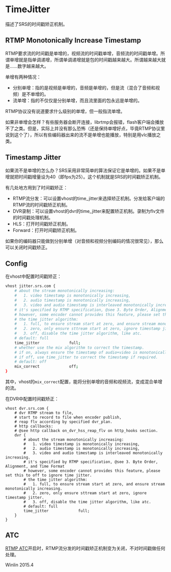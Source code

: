 # TimeJitter

描述了SRS的时间戳矫正机制。

## RTMP Monotonically Increase Timestamp

RTMP要求流的时间戳是单增的，视频流的时间戳单增，音频流的时间戳单增。所谓单增就是指单调递增，所谓单调递增就是包的时间戳越来越大。所谓越来越大就是......数字越来越大。

单增有两种情况：
* 分别单增：指的是视频是单增的，音频是单增的，但是流（混合了音频和视频）是不单增的。
* 流单增：指的不仅仅是分别单增，而且流里面的包永远是单增的。

RTMP协议没有说道要求什么级别的单增，但一般指流单增。

如果非单增会怎样？有些服务器会断开连接，librtmp会报错，flash客户端会播放不了之类。但是，实际上并没有那么恐怖（还是保持单增好点，毕竟RTMP协议里说到这个了），所以有些编码器出来的流不是单增也能播放，特别是用vlc播放之类。

## Timestamp Jitter

如果流不是单增的怎么办？SRS采用非常简单的算法保证它是单增的。如果不是单增就把时间戳增量设为40（即fps为25）。这个机制就是SRS的时间戳矫正机制。

有几处地方用到了时间戳矫正：
* RTMP流分发：可以设置vhost的time_jitter来选择矫正机制。分发给客户端的RTMP流的时间戳矫正机制。
* DVR录制：可以设置vhost的dvr的time_jitter来配置矫正机制。录制为flv文件的时间戳处理机制。
* HLS：打开时间戳矫正机制。
* Forward：打开时间戳矫正机制。

如果你的编码器只能做到分别单增（对音频和视频分别编码的情况很常见），那么可以关闭时间戳矫正。

## Config

在vhost中配置时间戳矫正：

```bash
vhost jitter.srs.com {
    # about the stream monotonically increasing:
    #   1. video timestamp is monotonically increasing, 
    #   2. audio timestamp is monotonically increasing,
    #   3. video and audio timestamp is interleaved monotonically increasing.
    # it's specified by RTMP specification, @see 3. Byte Order, Alignment, and Time Format
    # however, some encoder cannot provides this feature, please set this to off to ignore time jitter.
    # the time jitter algorithm:
    #   1. full, to ensure stream start at zero, and ensure stream monotonically increasing.
    #   2. zero, only ensure sttream start at zero, ignore timestamp jitter.
    #   3. off, disable the time jitter algorithm, like atc.
    # default: full
    time_jitter             full;
    # whether use the mix algorithm to correct the timestamp.
    # if on, always ensure the timestamp of audio+video is monotonically increase.
    # if off, use time_jitter to correct the timestamp if required.
    # default: off
    mix_correct             off;
}
```

其中，vhost的`mix_correct`配置，能将分别单增的音频和视频流，变成混合单增的流。

在DVR中配置时间戳矫正：

```
vhost dvr.srs.com {
    # dvr RTMP stream to file,
    # start to record to file when encoder publish,
    # reap flv according by specified dvr_plan.
    # http callbacks:
    # @see http callback on_dvr_hss_reap_flv on http_hooks section.
    dvr {
        # about the stream monotonically increasing:
        #   1. video timestamp is monotonically increasing, 
        #   2. audio timestamp is monotonically increasing,
        #   3. video and audio timestamp is interleaved monotonically increasing.
        # it's specified by RTMP specification, @see 3. Byte Order, Alignment, and Time Format
        # however, some encoder cannot provides this feature, please set this to off to ignore time jitter.
        # the time jitter algorithm:
        #   1. full, to ensure stream start at zero, and ensure stream monotonically increasing.
        #   2. zero, only ensure sttream start at zero, ignore timestamp jitter.
        #   3. off, disable the time jitter algorithm, like atc.
        # default: full
        time_jitter             full;
    }
}
```

## ATC

[RTMP ATC](https://github.com/winlinvip/simple-rtmp-server/wiki/v1_CN_RTMP-ATC)开启时，RTMP流分发的时间戳矫正机制变为关闭，不对时间戳做任何处理。

Winlin 2015.4